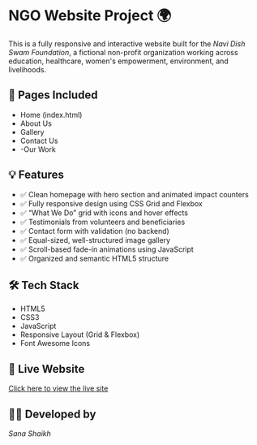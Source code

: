 # NGO Website Project 🌍

This is a fully responsive and interactive website built for the *Navi Dish Swam Foundation*, a fictional non-profit organization working across education, healthcare, women's empowerment, environment, and livelihoods.


## 📄 Pages Included
- Home (index.html)
- About Us
- Gallery
- Contact Us
- -Our Work

## 💡 Features
- ✅ Clean homepage with hero section and animated impact counters
- ✅ Fully responsive design using CSS Grid and Flexbox
- ✅ “What We Do” grid with icons and hover effects
- ✅ Testimonials from volunteers and beneficiaries
- ✅ Contact form with validation (no backend)
- ✅ Equal-sized, well-structured image gallery
- ✅ Scroll-based fade-in animations using JavaScript
- ✅ Organized and semantic HTML5 structure

## 🛠 Tech Stack
- HTML5
- CSS3
-  JavaScript
- Responsive Layout (Grid & Flexbox)
- Font Awesome Icons


## 🔗 Live Website
[Click here to view the live site](https://sanashaikh002.github.io/NGO-Website/)

## 🧑‍💻 Developed by
*Sana Shaikh*
